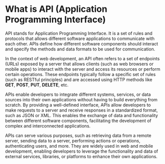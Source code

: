 # What is API (Application Programming Interface)

API stands for Application Programming Interface. It is a set of rules and protocols that allows different software applications to communicate with each other. APIs define how different software components should interact and specify the methods and data formats to be used for communication.

In the context of web development, an API often refers to a set of endpoints (URLs) exposed by a server that allows clients (such as web browsers or mobile apps) to interact with the server and access its resources or perform certain operations. These endpoints typically follow a specific set of rules (such as RESTful principles) and are accessed using HTTP methods like **GET**, **POST**, **PUT**, **DELETE**, etc.

APIs enable developers to integrate different systems, services, or data sources into their own applications without having to build everything from scratch. By providing a well-defined interface, APIs allow developers to make requests to a server and receive responses in a standardized format, such as JSON or XML. This enables the exchange of data and functionality between different software components, facilitating the development of complex and interconnected applications.

APIs can serve various purposes, such as retrieving data from a remote server, sending data to a server, performing actions or operations, authenticating users, and more. They are widely used in web and mobile development, enabling developers to leverage the functionality and data of external services, libraries, or platforms to enhance their own applications.






